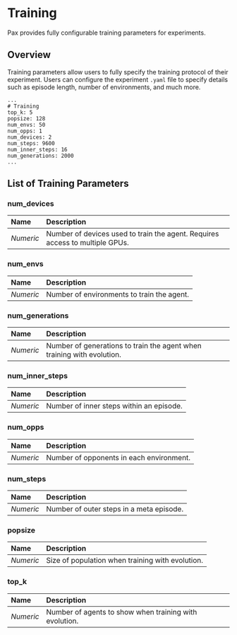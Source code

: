 # Training 

Pax provides fully configurable training parameters for experiments. 

## Overview 

Training parameters allow users to fully specify the training protocol of their experiment. Users can configure the experiment `.yaml` file to specify details such as episode length, number of environments, and much more. 

```
... 
# Training
top_k: 5
popsize: 128 
num_envs: 50
num_opps: 1
num_devices: 2
num_steps: 9600
num_inner_steps: 16 
num_generations: 2000
...
```

## List of Training Parameters

### num_devices 
|       Name | Description   | 
| :----------- | :----------- |                 
|*Numeric* | Number of devices used to train the agent. Requires access to multiple GPUs.|

### num_envs 
|       Name | Description   | 
| :----------- | :----------- |                 
|*Numeric* | Number of environments to train the agent.| 

### num_generations 

|       Name | Description   | 
| :----------- | :----------- |                 
|*Numeric*  | Number of generations to train the agent when training with evolution.| 

### num_inner_steps 
|       Name | Description   | 
| :----------- | :----------- |                 
|*Numeric* | Number of inner steps within an episode. | 

### num_opps 
|       Name | Description   | 
| :----------- | :----------- |                 
|*Numeric* | Number of opponents in each environment. | 

### num_steps 
|       Name | Description   | 
| :----------- | :----------- |                 
|*Numeric* | Number of outer steps in a meta episode. | 

### popsize
|       Name | Description   | 
| :----------- | :----------- |                 
|*Numeric*  | Size of population when training with evolution. | 

### top_k 
|       Name | Description   | 
| :----------- | :----------- |
| *Numeric*    | Number of agents to show when training with evolution.  |   





